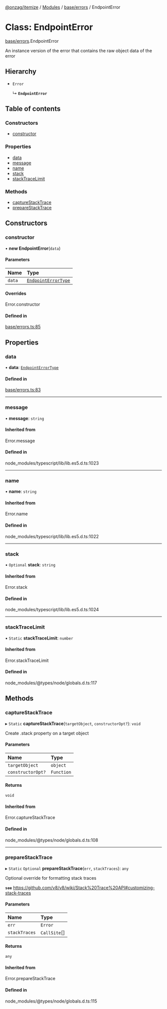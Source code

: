 [@onzag/itemize](../README.md) / [Modules](../modules.md) / [base/errors](../modules/base_errors.md) / EndpointError

# Class: EndpointError

[base/errors](../modules/base_errors.md).EndpointError

An instance version of the error that contains
the raw object data of the error

## Hierarchy

- `Error`

  ↳ **`EndpointError`**

## Table of contents

### Constructors

- [constructor](base_errors.EndpointError.md#constructor)

### Properties

- [data](base_errors.EndpointError.md#data)
- [message](base_errors.EndpointError.md#message)
- [name](base_errors.EndpointError.md#name)
- [stack](base_errors.EndpointError.md#stack)
- [stackTraceLimit](base_errors.EndpointError.md#stacktracelimit)

### Methods

- [captureStackTrace](base_errors.EndpointError.md#capturestacktrace)
- [prepareStackTrace](base_errors.EndpointError.md#preparestacktrace)

## Constructors

### constructor

• **new EndpointError**(`data`)

#### Parameters

| Name | Type |
| :------ | :------ |
| `data` | [`EndpointErrorType`](../modules/base_errors.md#endpointerrortype) |

#### Overrides

Error.constructor

#### Defined in

[base/errors.ts:85](https://github.com/onzag/itemize/blob/a24376ed/base/errors.ts#L85)

## Properties

### data

• **data**: [`EndpointErrorType`](../modules/base_errors.md#endpointerrortype)

#### Defined in

[base/errors.ts:83](https://github.com/onzag/itemize/blob/a24376ed/base/errors.ts#L83)

___

### message

• **message**: `string`

#### Inherited from

Error.message

#### Defined in

node_modules/typescript/lib/lib.es5.d.ts:1023

___

### name

• **name**: `string`

#### Inherited from

Error.name

#### Defined in

node_modules/typescript/lib/lib.es5.d.ts:1022

___

### stack

• `Optional` **stack**: `string`

#### Inherited from

Error.stack

#### Defined in

node_modules/typescript/lib/lib.es5.d.ts:1024

___

### stackTraceLimit

▪ `Static` **stackTraceLimit**: `number`

#### Inherited from

Error.stackTraceLimit

#### Defined in

node_modules/@types/node/globals.d.ts:117

## Methods

### captureStackTrace

▸ `Static` **captureStackTrace**(`targetObject`, `constructorOpt?`): `void`

Create .stack property on a target object

#### Parameters

| Name | Type |
| :------ | :------ |
| `targetObject` | `object` |
| `constructorOpt?` | `Function` |

#### Returns

`void`

#### Inherited from

Error.captureStackTrace

#### Defined in

node_modules/@types/node/globals.d.ts:108

___

### prepareStackTrace

▸ `Static` `Optional` **prepareStackTrace**(`err`, `stackTraces`): `any`

Optional override for formatting stack traces

**`see`** https://github.com/v8/v8/wiki/Stack%20Trace%20API#customizing-stack-traces

#### Parameters

| Name | Type |
| :------ | :------ |
| `err` | `Error` |
| `stackTraces` | `CallSite`[] |

#### Returns

`any`

#### Inherited from

Error.prepareStackTrace

#### Defined in

node_modules/@types/node/globals.d.ts:115
